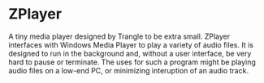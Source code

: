 # ZPlayer
A tiny media player designed by Trangle 
to be extra small. ZPlayer interfaces 
with Windows Media Player to play a variety
of audio files. It is designed to run in
the background and, without a user interface,
be very hard to pause or terminate. The 
uses for such a program might be playing 
audio files on a low-end PC, or minimizing 
interuption of an audio track.
